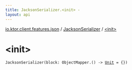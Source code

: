 ```yaml
---
title: JacksonSerializer.<init> - 
layout: api
---
```


<div class='api-docs-breadcrumbs'><a href="../index.html">io.ktor.client.features.json</a> / <a href="index.html">JacksonSerializer</a> / <a href="./-init-.html">&lt;init&gt;</a></div>

# &lt;init&gt;

<div class="signature"><code><span class="identifier">JacksonSerializer</span><span class="symbol">(</span><span class="parameterName" id="io.ktor.client.features.json.JacksonSerializer$<init>(kotlin.Function1((com.fasterxml.jackson.databind.ObjectMapper, kotlin.Unit)))/block">block</span><span class="symbol">:</span>&nbsp;<span class="identifier">ObjectMapper</span><span class="symbol">.</span><span class="symbol">(</span><span class="symbol">)</span>&nbsp;<span class="symbol">-&gt;</span>&nbsp;<a href="https://kotlinlang.org/api/latest/jvm/stdlib/kotlin/-unit/index.html"><span class="identifier">Unit</span></a>&nbsp;<span class="symbol">=</span>&nbsp;{}<span class="symbol">)</span></code></div>
